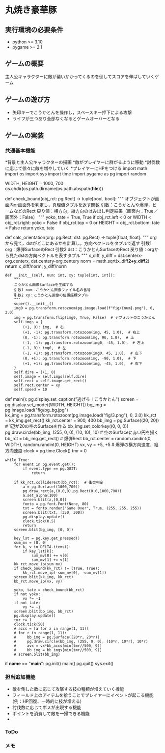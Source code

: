 # 丸焼き豪華豚

## 実行環境の必要条件
* python >= 3.10
* pygame >= 2.1

## ゲームの概要
主人公キャラクターに敵が襲いかかってくるのを倒してスコアを伸ばしていくゲーム

## ゲームの遊び方
* 矢印キーでこうかとんを操作し，スペースキー押下による攻撃
* ライフが三つあり全部なくなるとゲームオーバーとなる

## ゲームの実装
### 共通基本機能
*背景と主人公キャラクターの描画
*敵がプレイヤーに群がるように移動
*討伐数に応じて徐々に敵を増やしていく
*プレイヤーにHPをつける
import math
import os
import sys
import time
import pygame as pg
import random


WIDTH, HEIGHT = 1000, 700
os.chdir(os.path.dirname(os.path.abspath(__file__)))

def check_bound(obj_rct: pg.Rect) -> tuple[bool, bool]:
    """
    オブジェクトが画面内or画面外を判定し，真理値タプルを返す関数
    引数：こうかとんや爆弾，ビームなどのRect
    戻り値：横方向，縦方向のはみ出し判定結果（画面内：True／画面外：False）
    """
    yoko, tate = True, True
    if obj_rct.left < 0 or WIDTH < obj_rct.right:
        yoko = False
    if obj_rct.top < 0 or HEIGHT < obj_rct.bottom:
        tate = False
    return yoko, tate

def calc_orientation(org: pg.Rect, dst: pg.Rect) -> tuple[float, float]:
    """
    orgから見て，dstがどこにあるかを計算し，方向ベクトルをタプルで返す
    引数1 org：爆弾SurfaceのRect
    引数2 dst：こうかとんSurfaceのRect
    戻り値：orgから見たdstの方向ベクトルを表すタプル
    """
    x_diff, y_diff = dst.centerx-org.centerx, dst.centery-org.centery
    norm = math.sqrt(x_diff**2+y_diff**2)
    return x_diff/norm, y_diff/norm

    def __init__(self, num: int, xy: tuple[int, int]):
        """
        こうかとん画像Surfaceを生成する
        引数1 num：こうかとん画像ファイル名の番号
        引数2 xy：こうかとん画像の位置座標タプル
        """
        super().__init__()
        img0 = pg.transform.rotozoom(pg.image.load(f"fig/{num}.png"), 0, 2.0)
        img = pg.transform.flip(img0, True, False)  # デフォルトのこうかとん
        self.imgs = {
            (+1, 0): img,  # 右
            (+1, -1): pg.transform.rotozoom(img, 45, 1.0),  # 右上
            (0, -1): pg.transform.rotozoom(img, 90, 1.0),  # 上
            (-1, -1): pg.transform.rotozoom(img0, -45, 1.0),  # 左上
            (-1, 0): img0,  # 左
            (-1, +1): pg.transform.rotozoom(img0, 45, 1.0),  # 左下
            (0, +1): pg.transform.rotozoom(img, -90, 1.0),  # 下
            (+1, +1): pg.transform.rotozoom(img, -45, 1.0),  # 右下
        }
        self.dire = (+1, 0)
        self.image = self.imgs[self.dire]
        self.rect = self.image.get_rect()
        self.rect.center = xy
        self.speed = 10

def main():
    pg.display.set_caption("逃げろ！こうかとん")
    screen = pg.display.set_mode((WIDTH, HEIGHT))
    bg_img = pg.image.load("fig/pg_bg.jpg")    
    kk_img = pg.transform.rotozoom(pg.image.load("fig/3.png"), 0, 2.0)
    kk_rct = kk_img.get_rect()
    kk_rct.center = 900, 400
    bb_img = pg.Surface((20, 20))  # 1辺が20の空のSurfaceを作る
    bb_img.set_colorkey((0, 0, 0))
    pg.draw.circle(bb_img, (255, 0, 0), (10, 10), 10)  # 空のSurfaceに赤い円を描く
    bb_rct = bb_img.get_rect()  # 爆弾Rect
    bb_rct.center = random.randint(0, WIDTH), random.randint(0, HEIGHT)
    vx, vy = +5, +5  # 爆弾の横方向速度，縦方向速度
    clock = pg.time.Clock()
    tmr = 0

    while True:
        for event in pg.event.get():
            if event.type == pg.QUIT: 
                return
            
        if kk_rct.colliderect(bb_rct):  # 衝突判定
            a = pg.Surface((1000,700))
            pg.draw.rect(a,(0,0,0),pg.Rect(0,0,1000,700))
            a.set_alpha(100)
            screen.blit(a,[0,0])
            fonto = pg.font.Font(None, 80) 
            txt = fonto.render("Game Over", True, (255, 255, 255)) 
            screen.blit(txt, [350, 300])
            pg.display.update()
            clock.tick(0.5)
            return
        screen.blit(bg_img, [0, 0]) 

        key_lst = pg.key.get_pressed()
        sum_mv = [0, 0]
        for k, v in DELTA.items():
            if key_lst[k]:
                sum_mv[0] += v[0]
                sum_mv[1] += v[1]
        kk_rct.move_ip(sum_mv)
        if check_bound(kk_rct) != (True, True):
            kk_rct.move_ip(-sum_mv[0], -sum_mv[1])
        screen.blit(kk_img, kk_rct)
        bb_rct.move_ip(vx, vy)   

        yoko, tate = check_bound(bb_rct)
        if not yoko: 
            vx *= -1
        if not tate: 
            vy *= -1   
        screen.blit(bb_img, bb_rct)
        pg.display.update()
        tmr += 1
        clock.tick(50)
        # accs = [a for a in range(1, 11)]
        # for r in range(1, 11):
        #     bb_img = pg.Surface((20*r, 20*r))
        #     pg.draw.circle(bb_img, (255, 0, 0), (10*r, 10*r), 10*r)
        #     avx = vx*bb_accs[min(tmr//500, 9)]
        #     bb_img = bb_imgs[min(tmr//500, 9)]
        # screen.blit(bb_img)

if __name__ == "__main__":
    pg.init()
    main()
    pg.quit()
    sys.exit()




### 担当追加機能
* 敵を倒した数に応じて攻撃する技の種類が増えていく機能
* フィールド上のアイテムを拾うことでプレイヤーにイベントが起こる機能(例：HP回復、一時的に技が増える)
* 討伐数に応じてボスが出現する機能
* ポイントを消費して敵を一掃できる機能
* 
### ToDo


### メモ

